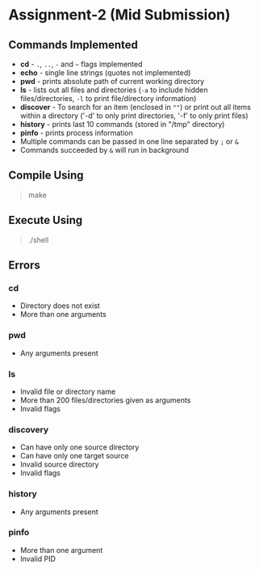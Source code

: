 # Assignment-2 (Mid Submission) 

## Commands Implemented

- **cd** - `.`, `..`, `-` and `~` flags implemented
- **echo** - single line strings (quotes not implemented)
- **pwd** - prints absolute path of current working directory
- **ls** - lists out all files and directories (`-a` to include hidden files/directories, `-l` to print file/directory information)
- **discover** - To search for an item (enclosed in `""`) or print out all items within a directory ('-d' to only print directories, '-f' to only print files)
- **history** - prints last 10 commands (stored in "/tmp" directory)
- **pinfo** - prints process information
- Multiple commands can be passed in one line separated by `;` or `&`
- Commands succeeded by `&` will run in background

## Compile Using

> make

## Execute Using

> ./shell

## Errors

### cd

- Directory does not exist
- More than one arguments

### pwd

- Any arguments present

### ls

- Invalid file or directory name
- More than 200 files/directories given as arguments
- Invalid flags

### discovery

- Can have only one source directory
- Can have only one target source
- Invalid source directory
- Invalid flags

### history

- Any arguments present

### pinfo
- More than one argument
- Invalid PID

